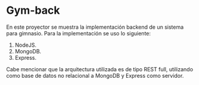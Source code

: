 # Gym-back
En este proyector se muestra la implementación backend de un sistema para gimnasio. 
Para la implementación se uso lo siguiente:
  1. NodeJS.
  2. MongoDB.
  3. Express.    
  
Cabe mencionar que la arquitectura utilizada es de tipo REST full, utilizando como base de datos no relacional a MongoDB y Express como servidor.
